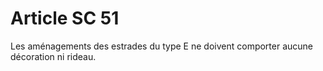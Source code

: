 # Article SC 51

Les aménagements des estrades du type E ne doivent comporter aucune décoration ni rideau.
